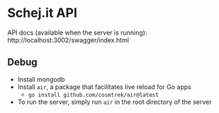 # Schej.it API
API docs (available when the server is running): http://localhost:3002/swagger/index.html
## Debug
- Install mongodb
- Install `air`, a package that facilitates live reload for Go apps
  - `go install github.com/cosmtrek/air@latest`
- To run the server, simply run `air` in the root directory of the server